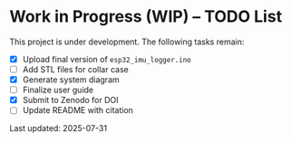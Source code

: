 # Work in Progress (WIP) – TODO List

This project is under development. The following tasks remain:

- [x] Upload final version of `esp32_imu_logger.ino`
- [ ] Add STL files for collar case
- [x] Generate system diagram
- [ ] Finalize user guide
- [x] Submit to Zenodo for DOI
- [ ] Update README with citation

Last updated: 2025-07-31
